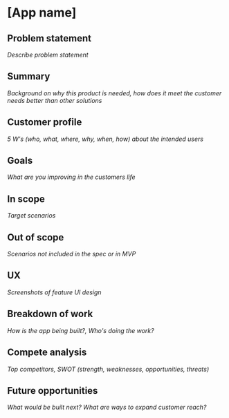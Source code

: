 # [App name]
## Problem statement
*Describe problem statement*

## Summary
*Background on why this product is needed, how does it meet the customer needs better than other solutions*

## Customer profile
*5 W's (who, what, where, why, when, how) about the intended users*

## Goals
*What are you improving in the customers life*

## In scope
*Target scenarios*

## Out of scope
*Scenarios not included in the spec or in MVP*

## UX
*Screenshots of feature UI design*

## Breakdown of work
*How is the app being built?, Who's doing the work?*

## Compete analysis
*Top competitors, SWOT (strength, weaknesses, opportunities, threats)*

## Future opportunities
*What would be built next? What are ways to expand customer reach?*
